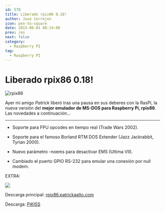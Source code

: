 ```yaml
---
id: 570
title: Liberado rpix86 0.18!
author: Jose Cerrejon
icon: pen-to-square
date: 2015-06-01 08:14:00
prev: /es
next: false
category:
  - Raspberry PI
tag:
  - Raspberry PI
---
```


# Liberado rpix86 0.18!

![rpix86](/images/rpix86_logo.jpg)

Ayer mi amigo *Patrick* liberó tras una pausa en sus deberes con la RasPi, la nueva versión del **mejor emulador de MS-DOS para Raspberry Pi, rpix86**. Las novedades a continuación...

- - -
* Soporte para FPU opcodes en tiempo real (Trade Wars 2002).

* Soporte para el famoso Borland RTM DOS Extender (Jazz Jackrabbit, Tyrian 2000).

* Nuevo parámetro -noems para desactivar EMS (Ultima VII).

* Cambiado el puerto GPIO RS-232 para emular una conexión por null modem.

EXTRA:

<a href="http://image.dosgamesarchive.com/games/jazz.zip"><img src="/images/2015/05/jazz_title.png"></a>

Descarga principal: [rpix86.patrickaalto.com](http://rpix86.patrickaalto.com/rdown.html)

Descarga: [PiKISS](https://github.com/jmcerrejon/PiKISS)